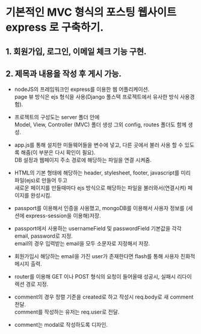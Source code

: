 # 기본적인 MVC 형식의 포스팅 웹사이트 express 로 구축하기.

## 1. 회원가입, 로그인, 이메일 체크 기능 구현.
## 2. 제목과 내용을 작성 후 게시 가능.

-  nodeJS의 프레임워크인 express를 이용한 웹 어플리케이션.  
   page 뷰 방식은 ejs 형식을 사용(Django 풀스택 프로젝트에서 유사한 방식 사용경험).

-  프로젝트의 구성도는 server 폴더 안에  
   Model, View, Controller (MVC) 폴더 생성 그외 config, routes 폴더도 함께 생성.

-  app.js를 통해 설치한 미들웨어들을 변수에 넣고, 다른 곳에서 불러 사용 할 수 있도록 해줌(이 부분은 다시 확인이 필요).  
   DB 설정과 웹페이지 주소 경로에 해당하는 파일을 연결 시켜줌.

-  HTML의 기본 형태에 해당하는 header, stylesheet, footer, javascript를 미리 파일(ejs)로 만들어 두고  
   새로운 페이지를 만들때마다 ejs 방식으로 해당하는 파일을 불러와서(연결시켜) 페이지를 완성시킴.

-  passport를 이용해서 인증을 사용했고, mongoDB를 이용해서 사용자 정보를 (세션에 express-session을 이용해)저장.

-  passport에서 사용하는 usernameField 및 passwordField 기본값을 각각 email, password로 지정.  
   email의 경우 입력받는 email을 모두 소문자로 지정해서 저장.

-  회원가입시 해당하는 email을 가진 user가 존재한다면 flash를 통해 사용자 친화적 메시지 출력.

-  router를 이용해 GET 이나 POST 형식의 요청이 들어올때 성공시, 실패시 리다이렉션 경로 지정.

-  comment의 경우 정렬 기준을 created로 하고 작성시 req.body로 새 comment 전달.  
   comment를 작성하는 유저는 req.user로 전달.

-  comment는 modal로 작성하도록 디자인.